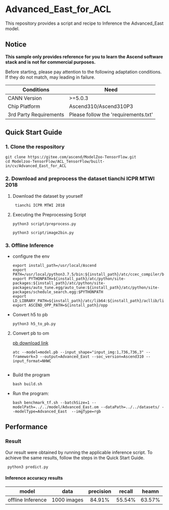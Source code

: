 # Advanced_East_for_ACL
This repository provides a script and recipe to Inference the Advanced_East model.

## Notice
**This sample only provides reference for you to learn the Ascend software stack and is not for commercial purposes.**

Before starting, please pay attention to the following adaptation conditions. If they do not match, may leading in failure.

| Conditions | Need |
| --- | --- |
| CANN Version | >=5.0.3 |
| Chip Platform| Ascend310/Ascend310P3 |
| 3rd Party Requirements| Please follow the 'requirements.txt' |

## Quick Start Guide

### 1. Clone the respository

```shell
git clone https://gitee.com/ascend/ModelZoo-TensorFlow.git
cd Modelzoo-TensorFlow/ACL_TensorFlow/built-in/cv/Advanced_East_for_ACL
```

### 2. Download and preprocess the dataset tianchi ICPR MTWI 2018

1. Download the dataset by yourself
   ```
    tianchi ICPR MTWI 2018
   
   ```

2. Executing the Preprocessing Script
  
   ```
   python3 script/preprocess.py

   ```
   ```
   python3 script/image2bin.py

   ```


### 3. Offline Inference

- configure the env

  ```
  export install_path=/usr/local/Ascend
  export PATH=/usr/local/python3.7.5/bin:${install_path}/atc/ccec_compiler/bin:${install_path}/atc/bin:$PATH
  export PYTHONPATH=${install_path}/atc/python/site-packages:${install_path}/atc/python/site-packages/auto_tune.egg/auto_tune:${install_path}/atc/python/site-packages/schedule_search.egg:$PYTHONPATH
  export LD_LIBRARY_PATH=${install_path}/atc/lib64:${install_path}/acllib/lib64:$LD_LIBRARY_PATH
  export ASCEND_OPP_PATH=${install_path}/opp
  ```
- Convert h5 to pb

  ```
  python3 h5_to_pb.py

  ```
2. Convert pb to om

   [pb download link]()

    ```
   atc --model=model.pb --input_shape="input_img:1,736,736,3" --framework=3 --output=Advanced_East --soc_version=Ascend310 --input_format=NHWC 
  
    ```


- Build the program 

  ```
  bash build.sh
  ```

- Run the program:

  ```
  bash benchmark_tf.sh --batchSize=1 --modelPath=../../model/Advanced_East.om --dataPath=../../datasets/ --modelType=Advanced_East  --imgType=rgb 

  ```
## Performance

### Result

Our result were obtained by running the applicable inference script. To achieve the same results, follow the steps in the Quick Start Guide.
  ```
   python3 predict.py

  ```

#### Inference accuracy results

|       model       | **data**   |    precision    |    recall       |    heamn        |
| :---------------: | :-------:  | :-------------: | :-------------: | :-------------: |
| offline Inference | 1000 images |    84.91%       |    55.54%       |    63.57%       |
## 
